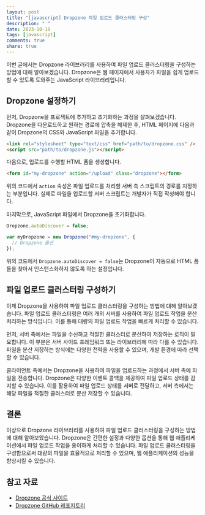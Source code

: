 ```yaml
---
layout: post
title: "[javascript] Dropzone 파일 업로드 클러스터링 구성"
description: " "
date: 2023-10-19
tags: [javascript]
comments: true
share: true
---
```


이번 글에서는 Dropzone 라이브러리를 사용하여 파일 업로드 클러스터링을 구성하는 방법에 대해 알아보겠습니다. Dropzone은 웹 페이지에서 사용자가 파일을 쉽게 업로드할 수 있도록 도와주는 JavaScript 라이브러리입니다.

## Dropzone 설정하기

먼저, Dropzone을 프로젝트에 추가하고 초기화하는 과정을 살펴보겠습니다. Dropzone을 다운로드하고 원하는 경로에 압축을 해제한 후, HTML 페이지에 다음과 같이 Dropzone의 CSS와 JavaScript 파일을 추가합니다.

```html
<link rel="stylesheet" type="text/css" href="path/to/dropzone.css" />
<script src="path/to/dropzone.js"></script>
```

다음으로, 업로드를 수행할 HTML 폼을 생성합니다.

```html
<form id="my-dropzone" action="/upload" class="dropzone"></form>
```

위의 코드에서 `action` 속성은 파일 업로드를 처리할 서버 측 스크립트의 경로를 지정하는 부분입니다. 실제로 파일을 업로드할 서버 스크립트는 개발자가 직접 작성해야 합니다.

마지막으로, JavaScript 파일에서 Dropzone을 초기화합니다.

```javascript
Dropzone.autoDiscover = false;

var myDropzone = new Dropzone("#my-dropzone", {
  // Dropzone 옵션
});
```

위의 코드에서 `Dropzone.autoDiscover = false`는 Dropzone이 자동으로 HTML 폼들을 찾아서 인스턴스화하지 않도록 하는 설정입니다.

## 파일 업로드 클러스터링 구성하기

이제 Dropzone을 사용하여 파일 업로드 클러스터링을 구성하는 방법에 대해 알아보겠습니다. 파일 업로드 클러스터링은 여러 개의 서버를 사용하여 파일 업로드 작업을 분산 처리하는 방식입니다. 이를 통해 대량의 파일 업로드 작업을 빠르게 처리할 수 있습니다.

먼저, 서버 측에서는 파일을 수신하고 적절한 클러스터로 분산하여 저장하는 로직이 필요합니다. 이 부분은 서버 사이드 프레임워크 또는 라이브러리에 따라 다를 수 있습니다. 파일을 분산 저장하는 방식에는 다양한 전략을 사용할 수 있으며, 개발 환경에 따라 선택할 수 있습니다.

클라이언트 측에서는 Dropzone을 사용하여 파일을 업로드하는 과정에서 서버 측에 파일을 전송합니다. Dropzone은 다양한 이벤트 콜백을 제공하여 파일 업로드 상태를 감지할 수 있습니다. 이를 활용하여 파일 업로드 상태를 서버로 전달하고, 서버 측에서는 해당 파일을 적절한 클러스터로 분산 저장할 수 있습니다.

## 결론

이상으로 Dropzone 라이브러리를 사용하여 파일 업로드 클러스터링을 구성하는 방법에 대해 알아보았습니다. Dropzone은 간편한 설정과 다양한 옵션을 통해 웹 애플리케이션에서 파일 업로드 작업을 용이하게 처리할 수 있습니다. 파일 업로드 클러스터링을 구성함으로써 대량의 파일을 효율적으로 처리할 수 있으며, 웹 애플리케이션의 성능을 향상시킬 수 있습니다.

## 참고 자료

- [Dropzone 공식 사이트](https://www.dropzonejs.com/)
- [Dropzone GitHub 레포지토리](https://github.com/dropzone/dropzone)